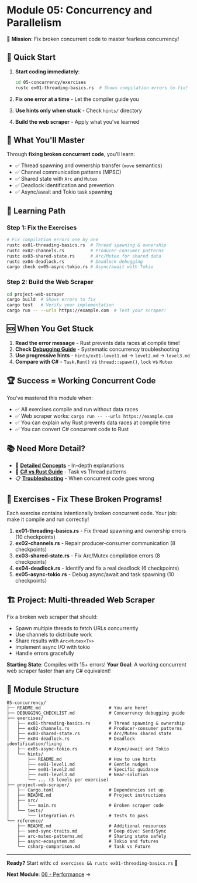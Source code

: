 # Module 05: Concurrency and Parallelism

🎯 **Mission**: Fix broken concurrent code to master fearless concurrency!

## 🚀 Quick Start

1. **Start coding immediately**:
   ```bash
   cd 05-concurrency/exercises
   rustc ex01-threading-basics.rs  # Shows compilation errors to fix!
   ```

2. **Fix one error at a time** - Let the compiler guide you
3. **Use hints only when stuck** - Check `hints/` directory
4. **Build the web scraper** - Apply what you've learned

## 📝 What You'll Master

Through **fixing broken concurrent code**, you'll learn:
- ✅ Thread spawning and ownership transfer (`move` semantics)
- ✅ Channel communication patterns (MPSC)
- ✅ Shared state with `Arc` and `Mutex`
- ✅ Deadlock identification and prevention
- ✅ Async/await and Tokio task spawning

## 🔧 Learning Path

### **Step 1: Fix the Exercises**
```bash
# Fix compilation errors one by one
rustc ex01-threading-basics.rs  # Thread spawning & ownership
rustc ex02-channels.rs          # Producer-consumer patterns
rustc ex03-shared-state.rs      # Arc/Mutex for shared data
rustc ex04-deadlock.rs          # Deadlock debugging
cargo check ex05-async-tokio.rs # Async/await with Tokio
```

### **Step 2: Build the Web Scraper**
```bash
cd project-web-scraper
cargo build  # Shows errors to fix
cargo test   # Verify your implementation
cargo run -- --urls https://example.com  # Test your scraper!
```

## 🆘 When You Get Stuck

1. **Read the error message** - Rust prevents data races at compile time!
2. **Check [Debugging Guide](DEBUGGING_CHECKLIST.md)** - Systematic concurrency troubleshooting
3. **Use progressive hints** - `hints/ex01-level1.md` → `level2.md` → `level3.md`
4. **Compare with C#** - `Task.Run()` vs `thread::spawn()`, `lock` vs `Mutex`

## 🏆 Success = Working Concurrent Code

You've mastered this module when:
- ✅ All exercises compile and run without data races
- ✅ Web scraper works: `cargo run -- --urls https://example.com`
- ✅ You can explain why Rust prevents data races at compile time
- ✅ You can convert C# concurrent code to Rust

## 📚 Need More Detail?

- 📖 **[Detailed Concepts](reference/)** - In-depth explanations
- 🔄 **[C# vs Rust Guide](reference/csharp-comparison.md)** - Task vs Thread patterns
- 📋 **[Troubleshooting](DEBUGGING_CHECKLIST.md)** - When concurrent code goes wrong

## 💪 Exercises - Fix These Broken Programs!

Each exercise contains intentionally broken concurrent code. Your job: make it compile and run correctly!

1. **ex01-threading-basics.rs** - Fix thread spawning and ownership errors (10 checkpoints)
2. **ex02-channels.rs** - Repair producer-consumer communication (8 checkpoints)  
3. **ex03-shared-state.rs** - Fix Arc/Mutex compilation errors (8 checkpoints)
4. **ex04-deadlock.rs** - Identify and fix a real deadlock (6 checkpoints)
5. **ex05-async-tokio.rs** - Debug async/await and task spawning (10 checkpoints)

## 🏗️ Project: Multi-threaded Web Scraper

Fix a broken web scraper that should:
- Spawn multiple threads to fetch URLs concurrently
- Use channels to distribute work
- Share results with `Arc<Mutex<T>>`
- Implement async I/O with tokio
- Handle errors gracefully

**Starting State**: Compiles with 15+ errors!
**Your Goal**: A working concurrent web scraper faster than any C# equivalent!

## 📂 Module Structure

```
05-concurrency/
├── README.md                          # You are here!
├── DEBUGGING_CHECKLIST.md             # Concurrency debugging guide
├── exercises/
│   ├── ex01-threading-basics.rs       # Thread spawning & ownership
│   ├── ex02-channels.rs               # Producer-consumer patterns
│   ├── ex03-shared-state.rs           # Arc/Mutex shared state
│   ├── ex04-deadlock.rs               # Deadlock identification/fixing
│   ├── ex05-async-tokio.rs            # Async/await and Tokio
│   └── hints/
│       ├── README.md                  # How to use hints
│       ├── ex01-level1.md             # Gentle nudges
│       ├── ex01-level2.md             # Specific guidance
│       ├── ex01-level3.md             # Near-solution
│       └── ... (3 levels per exercise)
├── project-web-scraper/
│   ├── Cargo.toml                     # Dependencies set up
│   ├── README.md                      # Project instructions
│   ├── src/
│   │   └── main.rs                    # Broken scraper code
│   └── tests/
│       └── integration.rs             # Tests to pass
└── reference/
    ├── README.md                      # Additional resources
    ├── send-sync-traits.md            # Deep dive: Send/Sync
    ├── arc-mutex-patterns.md          # Sharing state safely
    ├── async-ecosystem.md             # Tokio and futures
    └── csharp-comparison.md           # Task vs Future
```

---

**Ready?** Start with: `cd exercises && rustc ex01-threading-basics.rs` 🦀

**Next Module**: [06 - Performance](../06-performance/README.md) →

